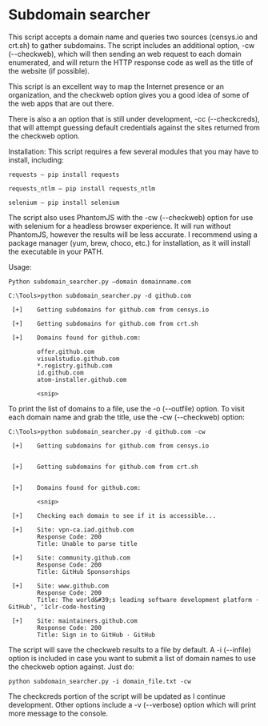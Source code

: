 # Subdomain searcher
This script accepts a domain name and queries two sources (censys.io and crt.sh) to gather subdomains. The script includes an additional option, -cw (--checkweb), which will then sending an web request to each domain enumerated, and will return the HTTP response code as well as the title of the website (if possible). 

This script is an excellent way to map the Internet presence or an organization, and the checkweb option gives you a good idea of some of the web apps that are out there.

There is also a an option that is still under development, -cc (--checkcreds), that will attempt guessing default credentials against the sites returned from the checkweb option.

Installation: This script requires a few several modules that you may have to install, including:
```
requests – pip install requests

requests_ntlm – pip install requests_ntlm

selenium – pip install selenium
```
The script also uses PhantomJS with the -cw (--checkweb) option for use with selenium for a headless browser experience. It will run without PhantomJS, however the results will be less accurate. I recommend using a package manager (yum, brew, choco, etc.) for installation, as it will install the executable in your PATH.

Usage:
```
Python subdomain_searcher.py –domain domainname.com

C:\Tools>python subdomain_searcher.py -d github.com

 [+]    Getting subdomains for github.com from censys.io

 [+]    Getting subdomains for github.com from crt.sh

 [+]    Domains found for github.com:

        offer.github.com
        visualstudio.github.com
        *.registry.github.com
        id.github.com
        atom-installer.github.com
        
        <snip>
```
To print the list of domains to a file, use the -o (--outfile) option.
To visit each domain name and grab the title, use the -cw (--checkweb) option:
```
C:\Tools>python subdomain_searcher.py -d github.com -cw

 [+]    Getting subdomains for github.com from censys.io


 [+]    Getting subdomains for github.com from crt.sh


 [+]    Domains found for github.com:

        <snip>

 [+]    Checking each domain to see if it is accessible...

 [+]    Site: vpn-ca.iad.github.com 
        Response Code: 200
        Title: Unable to parse title
        
 [+]    Site: community.github.com
        Response Code: 200
        Title: GitHub Sponsorships
        
 [+]    Site: www.github.com
        Response Code: 200
        Title: The world&#39;s leading software development platform · GitHub', '1clr-code-hosting
        
 [+]    Site: maintainers.github.com
        Response Code: 200
        Title: Sign in to GitHub · GitHub
```
The script will save the checkweb results to a file by default. A -i (--infile) option is included in case you want to submit a list of domain names to use the checkweb option against. Just do:

`python subdomain_searcher.py -i domain_file.txt -cw`

The checkcreds portion of the script will be updated as I continue development. Other options include a -v (--verbose) option which will print more message to the console.
